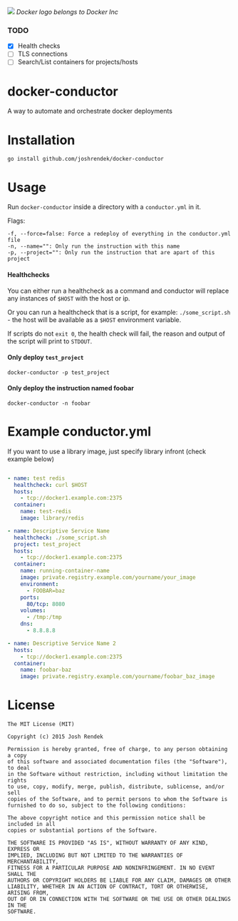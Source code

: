 ![](https://github.com/joshrendek/docker-conductor/blob/master/logo.png)
_Docker logo belongs to Docker Inc_

### TODO

* [x] Health checks
* [ ] TLS connections
* [ ] Search/List containers for projects/hosts

# docker-conductor
A way to automate and orchestrate docker deployments

# Installation

`go install github.com/joshrendek/docker-conductor`

# Usage

Run `docker-conductor` inside a directory with a `conductor.yml` in it.

Flags:

```
-f, --force=false: Force a redeploy of everything in the conductor.yml file
-n, --name="": Only run the instruction with this name
-p, --project="": Only run the instruction that are apart of this project
```

#### Healthchecks

You can either run a healthcheck as a command and conductor will replace any instances of `$HOST` with the host or ip.

Or you can run a healthcheck that is a script, for example: `./some_script.sh` - the host will be available as a `$HOST` environment variable.

If scripts do not `exit 0`, the health check will fail, the reason and output of the script will print to `STDOUT`.

#### Only deploy `test_project`

`docker-conductor -p test_project`

#### Only deploy the instruction named foobar

`docker-conductor -n foobar`

# Example conductor.yml

If you want to use a library image, just specify library infront (check example below)

``` yaml

- name: test redis
  healthcheck: curl $HOST
  hosts:
    - tcp://docker1.example.com:2375
  container:
    name: test-redis
    image: library/redis

- name: Descriptive Service Name
  healthcheck: ./some_script.sh
  project: test_project
  hosts:
    - tcp://docker1.example.com:2375
  container:
    name: running-container-name
    image: private.registry.example.com/yourname/your_image
    environment:
      - FOOBAR=baz
    ports:
      80/tcp: 8080
    volumes:
      - /tmp:/tmp
    dns:
      - 8.8.8.8

- name: Descriptive Service Name 2
  hosts:
    - tcp://docker1.example.com:2375
  container:
    name: foobar-baz
    image: private.registry.example.com/yourname/foobar_baz_image
```

# License
```
The MIT License (MIT)

Copyright (c) 2015 Josh Rendek

Permission is hereby granted, free of charge, to any person obtaining a copy
of this software and associated documentation files (the "Software"), to deal
in the Software without restriction, including without limitation the rights
to use, copy, modify, merge, publish, distribute, sublicense, and/or sell
copies of the Software, and to permit persons to whom the Software is
furnished to do so, subject to the following conditions:

The above copyright notice and this permission notice shall be included in all
copies or substantial portions of the Software.

THE SOFTWARE IS PROVIDED "AS IS", WITHOUT WARRANTY OF ANY KIND, EXPRESS OR
IMPLIED, INCLUDING BUT NOT LIMITED TO THE WARRANTIES OF MERCHANTABILITY,
FITNESS FOR A PARTICULAR PURPOSE AND NONINFRINGEMENT. IN NO EVENT SHALL THE
AUTHORS OR COPYRIGHT HOLDERS BE LIABLE FOR ANY CLAIM, DAMAGES OR OTHER
LIABILITY, WHETHER IN AN ACTION OF CONTRACT, TORT OR OTHERWISE, ARISING FROM,
OUT OF OR IN CONNECTION WITH THE SOFTWARE OR THE USE OR OTHER DEALINGS IN THE
SOFTWARE.
```

